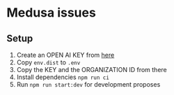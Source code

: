 # Medusa issues

## Setup

1. Create an OPEN AI KEY from [here](https://platform.openai.com/)
2. Copy `env.dist` to `.env`
3. Copy the KEY and the ORGANIZATION ID from there
4. Install dependencies `npm run ci`
5. Run `npm run start:dev` for development proposes
